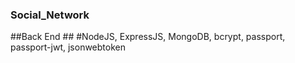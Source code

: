 ### Social_Network ###
##Back End ##
#NodeJS, ExpressJS, MongoDB, bcrypt, passport, passport-jwt, jsonwebtoken

